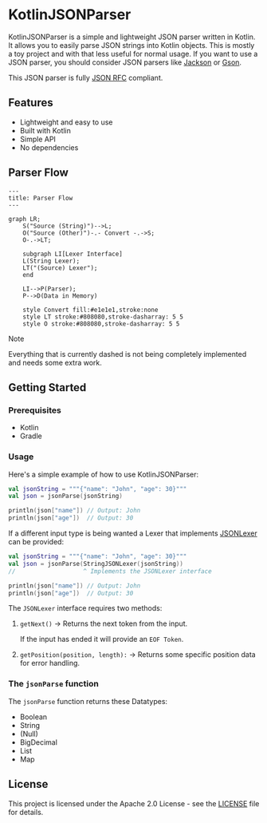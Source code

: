 # KotlinJSONParser

KotlinJSONParser is a simple and lightweight JSON parser written in Kotlin. It allows you to easily parse JSON strings into Kotlin objects.
This is mostly a toy project and with that less useful for normal usage. If you want to use a JSON parser, you should consider JSON parsers like [Jackson](https://github.com/FasterXML/jackson) or [Gson](https://github.com/google/gson).

This JSON parser is fully [JSON RFC](https://www.rfc-editor.org/rfc/rfc8259) compliant.

## Features

- Lightweight and easy to use
- Built with Kotlin
- Simple API
- No dependencies

## Parser Flow

```mermaid
---
title: Parser Flow
---

graph LR;
    S("Source (String)")-->L;
    O("Source (Other)")-.- Convert -.->S;
    O-.->LT;

    subgraph LI[Lexer Interface]
    L(String Lexer);
    LT("(Source) Lexer");
    end

    LI-->P(Parser);
    P-->D(Data in Memory)
    
    style Convert fill:#e1e1e1,stroke:none
    style LT stroke:#808080,stroke-dasharray: 5 5
    style O stroke:#808080,stroke-dasharray: 5 5

```
> [!NOTE]
> Everything that is currently dashed is not being completely implemented and needs some extra work.

## Getting Started

### Prerequisites

- Kotlin
- Gradle

### Usage

Here's a simple example of how to use KotlinJSONParser:

```kotlin
val jsonString = """{"name": "John", "age": 30}"""
val json = jsonParse(jsonString)

println(json["name"]) // Output: John
println(json["age"])  // Output: 30
```

If a different input type is being wanted a Lexer that implements [JSONLexer](src/main/kotlin/lexer/JSONLexer.kt) can be provided:

```kotlin
val jsonString = """{"name": "John", "age": 30}"""
val json = jsonParse(StringJSONLexer(jsonString))
//                   ^ Implements the JSONLexer interface

println(json["name"]) // Output: John
println(json["age"])  // Output: 30
```

The `JSONLexer` interface requires two methods:
1. `getNext()` -> Returns the next token from the input.

   If the input has ended it will provide an `EOF Token`.
2. `getPosition(position, length):` -> Returns some specific position data for error handling.

### The `jsonParse` function

The `jsonParse` function returns these Datatypes:
- Boolean
- String
- (Null)
- BigDecimal
- List
- Map

## License
This project is licensed under the Apache 2.0 License - see the [LICENSE](LICENSE) file for details.
